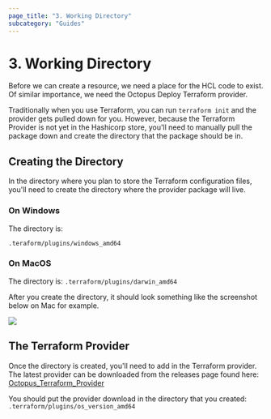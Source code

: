 ```yaml
---
page_title: "3. Working Directory"
subcategory: "Guides"
---
```


# 3. Working Directory

Before we can create a resource, we need a place for the HCL code to exist. Of similar importance, we need the Octopus Deploy Terraform provider.

Traditionally when you use Terraform, you can run `terraform init` and the provider gets pulled down for you. However, because the Terraform Provider is not yet in the Hashicorp store, you'll need to manually pull the package down and create the directory that the package should be in.

## Creating the Directory
In the directory where you plan to store the Terraform configuration files, you'll need to create the directory where the provider package will live. 

### On Windows
The directory is:

`.teraform/plugins/windows_amd64`

### On MacOS
The directory is:
`.terraform/plugins/darwin_amd64`

After you create the directory, it should look something like the screenshot below on Mac for example.

![](images/terraformdirectory.png)

## The Terraform Provider
Once the directory is created, you'll need to add in the Terraform provider. The latest provider can be downloaded from the releases page found here:
[Octopus_Terraform_Provider](https://github.com/OctopusDeploy/terraform-provider-octopusdeploy/releases)

You should put the provider download in the directory that you created: `.terraform/plugins/os_version_amd64`